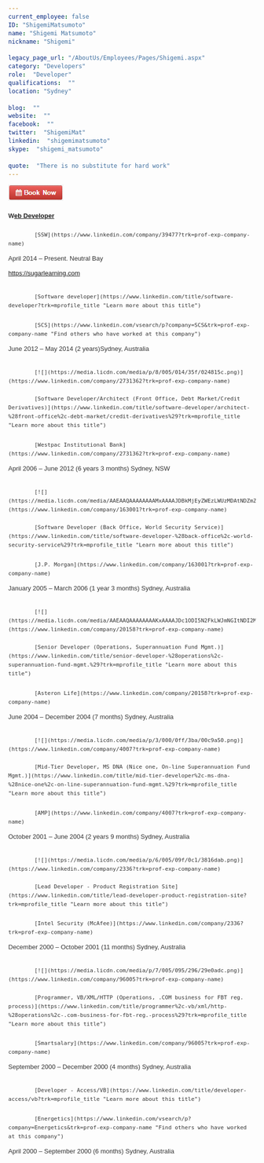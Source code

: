 ```yaml
---
current_employee: false
ID: "ShigemiMatsumoto"
name: "Shigemi Matsumoto"
nickname: "Shigemi"

legacy_page_url: "/AboutUs/Employees/Pages/Shigemi.aspx"
category: "Developers"
role:  "Developer"
qualifications:  ""
location: "Sydney"

blog:  ""
website:  ""
facebook:  ""
twitter:  "ShigemiMat"
linkedin:  "shigemimatsumoto"
skype:  "shigemi_matsumoto"

quote:  "There is no substitute for hard work"
---
```


[![BookNow.png](./Images/Bio/BookNow.png)](http://veethere.com/With/Shigemi)  

<div class="editable-item section-item current-position" style="margin-bottom:30px;border:0px;font-size:13px;font-family:arial, sans-serif;vertical-align:baseline;font-stretch:inherit;line-height:17px;color:#333333;"><div style="border:0px;font-weight:inherit;font-style:inherit;font-family:inherit;vertical-align:baseline;font-variant:inherit;font-stretch:inherit;line-height:inherit;">

#### W[eb Developer](https://www.linkedin.com/title/web-developer?trk=mprofile_title "Learn more about this title")

##### 
            [SSW](https://www.linkedin.com/company/39477?trk=prof-exp-company-name)

<time style="border:0px;font-style:inherit;font-variant:inherit;font-weight:inherit;font-stretch:inherit;line-height:inherit;font-family:inherit;vertical-align:baseline;">April 2014</time> – Present. Neutral Bay

https://sugarlearning.com
</div></div><div class="editable-item section-item past-position" style="margin-bottom:30px;border:0px;font-size:13px;font-family:arial, sans-serif;vertical-align:baseline;font-stretch:inherit;line-height:17px;color:#333333;"><div style="border:0px;font-weight:inherit;font-style:inherit;font-family:inherit;vertical-align:baseline;font-variant:inherit;font-stretch:inherit;line-height:inherit;">

#### 
            [Software developer](https://www.linkedin.com/title/software-developer?trk=mprofile_title "Learn more about this title")

##### 
            [SCS](https://www.linkedin.com/vsearch/p?company=SCS&trk=prof-exp-company-name "Find others who have worked at this company")

<time style="border:0px;font-style:inherit;font-variant:inherit;font-weight:inherit;font-stretch:inherit;line-height:inherit;font-family:inherit;vertical-align:baseline;">June 2012</time> – <time style="border:0px;font-style:inherit;font-variant:inherit;font-weight:inherit;font-stretch:inherit;line-height:inherit;font-family:inherit;vertical-align:baseline;">May 2014</time> (2 years)Sydney, Australia</div></div><div class="editable-item section-item past-position" style="margin-bottom:30px;border:0px;font-size:13px;font-family:arial, sans-serif;vertical-align:baseline;font-stretch:inherit;line-height:17px;color:#333333;"><div style="border:0px;font-weight:inherit;font-style:inherit;font-family:inherit;vertical-align:baseline;font-variant:inherit;font-stretch:inherit;line-height:inherit;">

##### 
            [![](https://media.licdn.com/media/p/8/005/014/35f/024815c.png)](https://www.linkedin.com/company/2731362?trk=prof-exp-company-name)

#### 
            [Software Developer/Architect (Front Office, Debt Market/Credit Derivatives)](https://www.linkedin.com/title/software-developer/architect-%28front-office%2c-debt-market/credit-derivatives%29?trk=mprofile_title "Learn more about this title")

##### 
            [Westpac Institutional Bank](https://www.linkedin.com/company/2731362?trk=prof-exp-company-name)

<time style="border:0px;font-style:inherit;font-variant:inherit;font-weight:inherit;font-stretch:inherit;line-height:inherit;font-family:inherit;vertical-align:baseline;">April 2006</time> – <time style="border:0px;font-style:inherit;font-variant:inherit;font-weight:inherit;font-stretch:inherit;line-height:inherit;font-family:inherit;vertical-align:baseline;">June 2012</time> (6 years 3 months) Sydney, NSW</div></div><div class="editable-item section-item past-position" style="margin-bottom:30px;border:0px;font-size:13px;font-family:arial, sans-serif;vertical-align:baseline;font-stretch:inherit;line-height:17px;color:#333333;"><div style="border:0px;font-weight:inherit;font-style:inherit;font-family:inherit;vertical-align:baseline;font-variant:inherit;font-stretch:inherit;line-height:inherit;">

##### 
            [![](https://media.licdn.com/media/AAEAAQAAAAAAAAMxAAAAJDBkMjEyZWEzLWUzMDAtNDZmZS05NmVjLTA0NzM5ODc3MTUyYg.png)](https://www.linkedin.com/company/163001?trk=prof-exp-company-name)

#### 
            [Software Developer (Back Office, World Security Service)](https://www.linkedin.com/title/software-developer-%28back-office%2c-world-security-service%29?trk=mprofile_title "Learn more about this title")

##### 
            [J.P. Morgan](https://www.linkedin.com/company/163001?trk=prof-exp-company-name)

<time style="border:0px;font-style:inherit;font-variant:inherit;font-weight:inherit;font-stretch:inherit;line-height:inherit;font-family:inherit;vertical-align:baseline;">January 2005</time> – <time style="border:0px;font-style:inherit;font-variant:inherit;font-weight:inherit;font-stretch:inherit;line-height:inherit;font-family:inherit;vertical-align:baseline;">March 2006</time> (1 year 3 months) Sydney, Australia</div></div><div class="editable-item section-item past-position" style="margin-bottom:30px;border:0px;font-size:13px;font-family:arial, sans-serif;vertical-align:baseline;font-stretch:inherit;line-height:17px;color:#333333;"><div style="border:0px;font-weight:inherit;font-style:inherit;font-family:inherit;vertical-align:baseline;font-variant:inherit;font-stretch:inherit;line-height:inherit;">

##### 
            [![](https://media.licdn.com/media/AAEAAQAAAAAAAAKxAAAAJDc1ODI5N2FkLWJmNGItNDI2MC04YTM5LTU0OTI4YmExMmU0Mg.png)](https://www.linkedin.com/company/20158?trk=prof-exp-company-name)

#### 
            [Senior Developer (Operations, Superannuation Fund Mgmt.)](https://www.linkedin.com/title/senior-developer-%28operations%2c-superannuation-fund-mgmt.%29?trk=mprofile_title "Learn more about this title")

##### 
            [Asteron Life](https://www.linkedin.com/company/20158?trk=prof-exp-company-name)

<time style="border:0px;font-style:inherit;font-variant:inherit;font-weight:inherit;font-stretch:inherit;line-height:inherit;font-family:inherit;vertical-align:baseline;">June 2004</time> – <time style="border:0px;font-style:inherit;font-variant:inherit;font-weight:inherit;font-stretch:inherit;line-height:inherit;font-family:inherit;vertical-align:baseline;">December 2004</time> (7 months) Sydney, Australia</div></div><div class="editable-item section-item past-position" style="margin-bottom:30px;border:0px;font-size:13px;font-family:arial, sans-serif;vertical-align:baseline;font-stretch:inherit;line-height:17px;color:#333333;"><div style="border:0px;font-weight:inherit;font-style:inherit;font-family:inherit;vertical-align:baseline;font-variant:inherit;font-stretch:inherit;line-height:inherit;">

##### 
            [![](https://media.licdn.com/media/p/3/000/0ff/3ba/00c9a50.png)](https://www.linkedin.com/company/4007?trk=prof-exp-company-name)

#### 
            [Mid-Tier Developer, MS DNA (Nice one, On-line Superannuation Fund Mgmt.)](https://www.linkedin.com/title/mid-tier-developer%2c-ms-dna-%28nice-one%2c-on-line-superannuation-fund-mgmt.%29?trk=mprofile_title "Learn more about this title")

##### 
            [AMP](https://www.linkedin.com/company/4007?trk=prof-exp-company-name)

<time style="border:0px;font-style:inherit;font-variant:inherit;font-weight:inherit;font-stretch:inherit;line-height:inherit;font-family:inherit;vertical-align:baseline;">October 2001</time> – <time style="border:0px;font-style:inherit;font-variant:inherit;font-weight:inherit;font-stretch:inherit;line-height:inherit;font-family:inherit;vertical-align:baseline;">June 2004</time> (2 years 9 months) Sydney, Australia</div></div><div class="editable-item section-item past-position" style="margin-bottom:30px;border:0px;font-size:13px;font-family:arial, sans-serif;vertical-align:baseline;font-stretch:inherit;line-height:17px;color:#333333;"><div style="border:0px;font-weight:inherit;font-style:inherit;font-family:inherit;vertical-align:baseline;font-variant:inherit;font-stretch:inherit;line-height:inherit;">

##### 
            [![](https://media.licdn.com/media/p/6/005/09f/0c1/3816dab.png)](https://www.linkedin.com/company/2336?trk=prof-exp-company-name)

#### 
            [Lead Developer - Product Registration Site](https://www.linkedin.com/title/lead-developer-product-registration-site?trk=mprofile_title "Learn more about this title")

##### 
            [Intel Security (McAfee)](https://www.linkedin.com/company/2336?trk=prof-exp-company-name)

<time style="border:0px;font-style:inherit;font-variant:inherit;font-weight:inherit;font-stretch:inherit;line-height:inherit;font-family:inherit;vertical-align:baseline;">December 2000</time> – <time style="border:0px;font-style:inherit;font-variant:inherit;font-weight:inherit;font-stretch:inherit;line-height:inherit;font-family:inherit;vertical-align:baseline;">October 2001</time> (11 months) Sydney, Australia</div></div><div class="editable-item section-item past-position" style="margin-bottom:30px;border:0px;font-size:13px;font-family:arial, sans-serif;vertical-align:baseline;font-stretch:inherit;line-height:17px;color:#333333;"><div style="border:0px;font-weight:inherit;font-style:inherit;font-family:inherit;vertical-align:baseline;font-variant:inherit;font-stretch:inherit;line-height:inherit;">

##### 
            [![](https://media.licdn.com/media/p/7/005/095/296/29e0adc.png)](https://www.linkedin.com/company/96005?trk=prof-exp-company-name)

#### 
            [Programmer, VB/XML/HTTP (Operations, .COM business for FBT reg. process)](https://www.linkedin.com/title/programmer%2c-vb/xml/http-%28operations%2c-.com-business-for-fbt-reg.-process%29?trk=mprofile_title "Learn more about this title")

##### 
            [Smartsalary](https://www.linkedin.com/company/96005?trk=prof-exp-company-name)

<time style="border:0px;font-style:inherit;font-variant:inherit;font-weight:inherit;font-stretch:inherit;line-height:inherit;font-family:inherit;vertical-align:baseline;">September 2000</time> – <time style="border:0px;font-style:inherit;font-variant:inherit;font-weight:inherit;font-stretch:inherit;line-height:inherit;font-family:inherit;vertical-align:baseline;">December 2000</time> (4 months) Sydney, Australia</div></div><div class="editable-item section-item past-position" style="margin-bottom:30px;border:0px;font-size:13px;font-family:arial, sans-serif;vertical-align:baseline;font-stretch:inherit;line-height:17px;color:#333333;"><div style="border:0px;font-weight:inherit;font-style:inherit;font-family:inherit;vertical-align:baseline;font-variant:inherit;font-stretch:inherit;line-height:inherit;">

#### 
            [Developer - Access/VB](https://www.linkedin.com/title/developer-access/vb?trk=mprofile_title "Learn more about this title")

##### 
            [Energetics](https://www.linkedin.com/vsearch/p?company=Energetics&trk=prof-exp-company-name "Find others who have worked at this company")

<time style="border:0px;font-style:inherit;font-variant:inherit;font-weight:inherit;font-stretch:inherit;line-height:inherit;font-family:inherit;vertical-align:baseline;">April 2000</time> – <time style="border:0px;font-style:inherit;font-variant:inherit;font-weight:inherit;font-stretch:inherit;line-height:inherit;font-family:inherit;vertical-align:baseline;">September 2000</time> (6 months) Sydney, Australia</div></div>